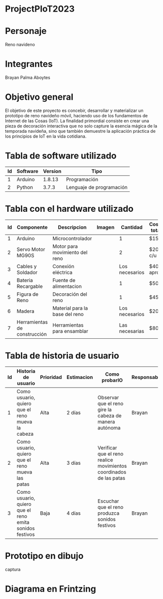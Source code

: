 # ProjectPIoT2023
# Personaje
Reno navideno

# Integrantes
Brayan Palma Aboytes

# Objetivo general
El objetivo de este proyecto es concebir, desarrollar y materializar un prototipo de reno navideño móvil, haciendo uso de los fundamentos de Internet de las Cosas (IoT). La finalidad primordial consiste en crear una pieza de decoración interactiva que no solo capture la esencia mágica de la temporada navideña, sino que también demuestre la aplicación práctica de los principios de IoT en la vida cotidiana.

# Tabla de software utilizado

|Id|Software|Version|Tipo|
|-|-|-|-|
|1 | Arduino | 1.8.13 | Programación |
|2 | Python  | 3.7.3  | Lenguaje de programación|

# Tabla con el hardware utilizado
|Id|Componente|Descripcion|Imagen|Cantidad|Costo total|
|-|-|-|-|-|-|
|1| Arduino | Microcontrolador | | 1 | $15 |
|2| Servo Motor MG90S | Motor para movimiento del reno | | 2 | $20 c/u|
|3| Cables y Soldador | Conexión eléctrica | | Los necesarios | $40 aprox |
|4| Bateria Recargable |Fuente de alimentacion| | 1 | $50 |
|5| Figura de Reno | Decoración del reno | | 1 | $45 |
|6| Madera | Material para la base del reno | | Los necesarios | $20 |
|7| Herramientas de construcción | Herramientas para ensamblar | | Las necesarias | $80 |

# Tabla de historia de usuario
|Id|Historia de usuario|Prioridad|Estimacion|Como probarlO|Responsable|
|-|-|-|-|-|-|
|1| Como usuario, quiero que el reno mueva la cabeza | Alta | 2 días | Observar que el reno gire la cabeza de manera autónoma | Brayan |
|2| Como usuario, quiero que el reno mueva las patas | Alta | 3 días | Verificar que el reno realice movimientos coordinados de las patas | Brayan |
|3| Como usuario, quiero que el reno emita sonidos festivos | Baja | 4 días | Escuchar que el reno produzca sonidos festivos | Brayan |


# Prototipo en dibujo
captura

# Diagrama en Frintzing
